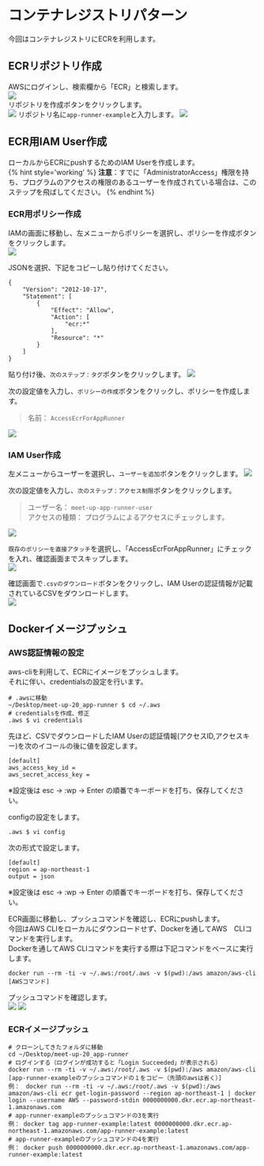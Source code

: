 # コンテナレジストリパターン

今回はコンテナレジストリにECRを利用します。  

## ECRリポジトリ作成
AWSにログインし、検索欄から「ECR」と検索します。  
![](img/5.png)  
リポジトリを作成ボタンをクリックします。  
![](img/6.png)
リポジトリ名に`app-runner-example`と入力します。
![](img/7.png)

## ECR用IAM User作成
ローカルからECRにpushするためのIAM Userを作成します。  
{% hint style='working' %}
**注意**：すでに「AdministratorAccess」権限を持ち、プログラムのアクセスの権限のあるユーザーを作成されている場合は、このステップを飛ばしてください。
{% endhint %}

### ECR用ポリシー作成
IAMの画面に移動し、左メニューからポリシーを選択し、ポリシーを作成ボタンをクリックします。  
![](img/8.png)

JSONを選択、下記をコピーし貼り付けてください。
```
{
    "Version": "2012-10-17",
    "Statement": [
        {
            "Effect": "Allow",
            "Action": [
                "ecr:*"
            ],
            "Resource": "*"
        }
    ]
}
```
貼り付け後、`次のステップ：タグ`ボタンをクリックします。
![](img/9.png)

次の設定値を入力し、`ポリシーの作成`ボタンをクリックし、ポリシーを作成します。

> 名前： `AccessEcrForAppRunner`

![](img/10.png)

### IAM User作成
左メニューからユーザーを選択し、`ユーザーを追加`ボタンをクリックします。
![](img/11.png)

次の設定値を入力し、`次のステップ：アクセス制限`ボタンをクリックします。  

> ユーザー名： `meet-up-app-runner-user`  
> アクセスの種類： プログラムによるアクセスにチェックします。
  
![](img/12.png)

`既存のポリシーを直接アタッチ`を選択し、「AccessEcrForAppRunner」にチェックを入れ、確認画面までスキップします。  
![](img/13.png)

確認画面で`.csvのダウンロード`ボタンをクリックし、IAM Userの認証情報が記載されているCSVをダウンロードします。  
![](img/14.png)


## Dockerイメージプッシュ
### AWS認証情報の設定
aws-cliを利用して、ECRにイメージをプッシュします。  
それに伴い、credentialsの設定を行います。
```
# .awsに移動
~/Desktop/meet-up-20_app-runner $ cd ~/.aws
# credentialsを作成、修正
.aws $ vi credentials
```
先ほど、CSVでダウンロードしたIAM Userの認証情報(アクセスID,アクセスキー)を次のイコールの後に値を設定します。  
```
[default]
aws_access_key_id = 
aws_secret_access_key = 
```
※設定後は esc -> :wp -> Enter の順番でキーボードを打ち、保存してください。

configの設定をします。
```
.aws $ vi config
```
次の形式で設定します。
```
[default]
region = ap-northeast-1
output = json
```
※設定後は esc -> :wp -> Enter の順番でキーボードを打ち、保存してください。

ECR画面に移動し、プッシュコマンドを確認し、ECRにpushします。  
今回はAWS CLIをローカルにダウンロードせず、Dockerを通してAWS　CLIコマンドを実行します。  
Dockerを通してAWS CLIコマンドを実行する際は下記コマンドをベースに実行します。
```
docker run --rm -ti -v ~/.aws:/root/.aws -v $(pwd):/aws amazon/aws-cli [AWSコマンド]
```
プッシュコマンドを確認します。  
![](img/15.png)
![](img/16.png)

### ECRイメージプッシュ
```
# クローンしてきたフォルダに移動
cd ~/Desktop/meet-up-20_app-runner
# ログインする（ログインが成功すると「Login Succeeded」が表示される）
docker run --rm -ti -v ~/.aws:/root/.aws -v $(pwd):/aws amazon/aws-cli [app-runner-exampleのプッシュコマンドの１をコピー（先頭のawsは省く）]
例：　docker run --rm -ti -v ~/.aws:/root/.aws -v $(pwd):/aws amazon/aws-cli ecr get-login-password --region ap-northeast-1 | docker login --username AWS --password-stdin 0000000000.dkr.ecr.ap-northeast-1.amazonaws.com
# app-runner-exampleのプッシュコマンドの3を実行
例： docker tag app-runner-example:latest 0000000000.dkr.ecr.ap-northeast-1.amazonaws.com/app-runner-example:latest
# app-runner-exampleのプッシュコマンドの4を実行
例： docker push 0000000000.dkr.ecr.ap-northeast-1.amazonaws.com/app-runner-example:latest
```
